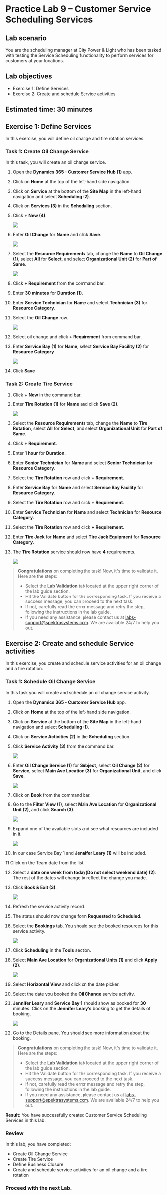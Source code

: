 # Practice Lab 9 – Customer Service Scheduling Services

## Lab scenario

You are the scheduling manager at City Power & Light who has been tasked with testing the Service Scheduling functionality to perform services for customers at your locations.

## Lab objectives
+ Exercise 1: Define Services
+ Exercise 2: Create and schedule Service activities 

## Estimated time: 30 minutes

## Exercise 1: Define Services

In this exercise, you will define oil change and tire rotation services.

### Task 1: Create Oil Change Service

In this task, you will create an oil change service.

1. Open the **Dynamics 365 - Customer Service Hub (1)** app.

2. Click on **Home** at the top of the left-hand side navigation.

3. Click on **Service** at the bottom of the **Site Map** in the left-hand navigation and select **Scheduling (2)**.

4. Click on **Services (3)** in the **Scheduling** section.

5. Click **+ New (4)**.

   ![](../images/Change-Service-1.png)

6. Enter **Oil Change** for **Name** and click **Save**.

   ![](../images/oil-1.png)

7. Select the **Resource Requirements** tab, change the **Name** to **Oil Change (1)**, select **All** for **Select**, and select **Organizational Unit (2)** for **Part of Same**.

   ![](../images/oil-2.png)

8. Click **+ Requirement** from the command bar.

9. Enter **30 minutes** for **Duration (1)**.

10. Enter **Service Technician** for **Name** and select **Technician (3)** for **Resource Category**.

11. Select the **Oil Change** row.

    ![](../images/oil-3.png)

13. Select oil change and click **+ Requirement** from command bar.

14. Enter **Service Bay (1)** for **Name**, select **Service Bay Facility (2)** for **Resource Category**

    ![](../images/oil-4.png)

15. Click **Save**

### Task 2: Create Tire Service

1. Click + **New** in the command bar.

2. Enter **Tire Rotation (1)** for **Name** and click **Save (2)**.

   ![](../images/oil-5.png)

3. Select the **Resource Requirements** tab, change the **Name** to **Tire Rotation**, select **All** for **Select**, and select **Organizational Unit** for **Part of Same**.

4. Click **+ Requirement**.

5. Enter **1 hour** for **Duration**.

6. Enter **Senior Technician** for **Name** and select **Senior Technician** for **Resource Category**.

7. Select the **Tire Rotation** row and click **+ Requirement**.

8. Enter **Service Bay** for **Name** and select **Service Bay Facility** for **Resource Category**.

9. Select the **Tire Rotation** row and click **+ Requirement**.

10. Enter **Service Technician** for **Name** and select **Technician** for **Resource Category**.

11. Select the **Tire Rotation** row and click **+ Requirement**.

12. Enter **Tire Jack** for **Name** and select **Tire Jack Equipment** for **Resource Category**.

13. The **Tire Rotation** service should now have **4** requirements.

    ![](../images/oil-6.png)
    
> **Congratulations** on completing the task! Now, it's time to validate it. Here are the steps:
> - Select the **Lab Validation** tab located at the upper right corner of the lab guide section.
> - Hit the Validate button for the corresponding task. If you receive a success message, you can proceed to the next task. 
> - If not, carefully read the error message and retry the step, following the instructions in the lab guide.
> - If you need any assistance, please contact us at labs-support@spektrasystems.com. We are available 24/7 to help you out.

## Exercise 2: Create and schedule Service activities 

In this exercise, you create and schedule service activities for an oil change and a tire rotation.

### Task 1: Schedule Oil Change Service

In this task you will create and schedule an oil change service activity.

1. Open the **Dynamics 365 - Customer Service Hub** app.

2. Click on **Home** at the top of the left-hand side navigation.

3. Click on **Service** at the bottom of the **Site Map** in the left-hand navigation and select **Scheduling (1)**.

4. Click on **Service Activities (2)** in the **Scheduling** section.

5. Click **Service Activity (3)** from the command bar.

   ![](../images/oil-7.png)

6. Enter **Oil Change Service (1)** for **Subject**, select **Oil Change (2)** for **Service**, select **Main Ave Location (3)** for **Organizational Unit**, and click **Save**.
    
   ![](../images/oil-8.png)

7. Click on **Book** from the command bar.

8. Go to the **Filter View (1)**, select **Main Ave Location** for **Organizational Unit (2)**, and click **Search (3)**.

   ![](../images/oil-9.png)

9. Expand one of the available slots and see what resources are included in it.

   ![](../images/oil-10.png)

10. In our case Service Bay 1 and **Jennifer Leary (1)** will be included.

11 Click on the Team date from the list.

12. Select a **date one week from today(Do not select weekend date) (2)**. The rest of the dates will change to reflect the change you made.

13. Click **Book & Exit (3)**.

    ![](../images/oil-11.png)

14. Refresh the service activity record.

15. The status should now change form **Requested** to **Scheduled**.

16. Select the **Bookings** tab. You should see the booked resources for this service activity.

    ![](../images/oil-12.png)

17. Click **Scheduling** in the **Tools** section.

18. Select **Main Ave Location** for **Organizational Units (1)** and click **Apply (2)**.

    ![](../images/oil-13.png)

19. Select **Horizontal View** and click on the date picker.

20. Select the date you booked the **Oil Change** service activity.

21. **Jennifer Leary** and **Service Bay 1** should show as booked for **30** minutes. Click on the **Jennifer Leary’s** booking to get the details of booking.

    ![](../images/oil-14.png)

22. Go to the Details pane. You should see more information about the booking.

> **Congratulations** on completing the task! Now, it's time to validate it. Here are the steps:
> - Select the **Lab Validation** tab located at the upper right corner of the lab guide section.
> - Hit the Validate button for the corresponding task. If you receive a success message, you can proceed to the next task. 
> - If not, carefully read the error message and retry the step, following the instructions in the lab guide.
> - If you need any assistance, please contact us at labs-support@spektrasystems.com. We are available 24/7 to help you out.

**Result:** You have successfully created Customer Service Scheduling Services in this lab.

### Review
In this lab, you have completed:
- Create Oil Change Service
- Create Tire Service
- Define Business Closure
- Create and schedule service activities for an oil change and a tire rotation
  
### Proceed with the next Lab.

